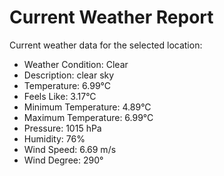 # Current Weather Report
Current weather data for the selected location:
- Weather Condition: Clear
- Description: clear sky
- Temperature: 6.99°C
- Feels Like: 3.17°C
- Minimum Temperature: 4.89°C
- Maximum Temperature: 6.99°C
- Pressure: 1015 hPa
- Humidity: 76%
- Wind Speed: 6.69 m/s
- Wind Degree: 290°
